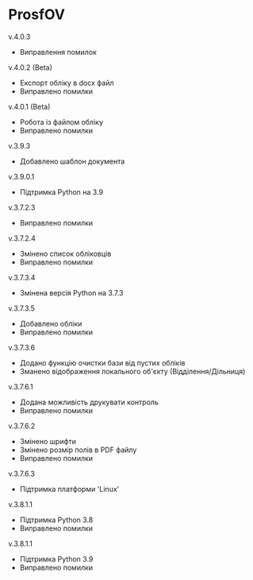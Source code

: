 # ProsfOV
v.4.0.3
- Виправлення помилок

v.4.0.2 (Beta)
- Експорт обліку в docx файл 
- Виправлено помилки

v.4.0.1 (Beta)
- Робота із файлом обліку
- Виправлено помилки

v.3.9.3
- Добавлено шаблон документа

v.3.9.0.1
- Підтримка Python на 3.9

v.3.7.2.3
- Виправлено помилки

v.3.7.2.4
- Змінено список обліковців
- Виправлено помилки

v.3.7.3.4
- Змінена версія Python на 3.7.3 

v.3.7.3.5
- Добавлено обліки
- Виправлено помилки

v.3.7.3.6
- Додано функцію очистки бази від пустих обліків
- Зманено відображення локального об'єкту (Відділення/Дільниця)

v.3.7.6.1
- Додана можливість друкувати контроль
- Виправлено помилки

v.3.7.6.2
- Змінено шрифти
- Змінено розмір полів в PDF файлу
- Виправлено помилки

v.3.7.6.3
- Підтримка платформи 'Linux' 

v.3.8.1.1
- Підтримка Python 3.8
- Виправлено помилки

v.3.8.1.1
- Підтримка Python 3.9
- Виправлено помилки
